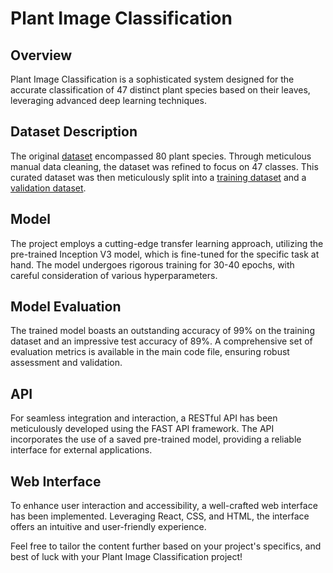 # Plant Image Classification

## Overview

Plant Image Classification is a sophisticated system designed for the accurate classification of 47 distinct plant species based on their leaves, leveraging advanced deep learning techniques.

## Dataset Description

The original [dataset](https://www.kaggle.com/datasets/aryashah2k/indian-medicinal-leaves-dataset) encompassed 80 plant species. Through meticulous manual data cleaning, the dataset was refined to focus on 47 classes. This curated dataset was then meticulously split into a [training dataset](https://drive.google.com/drive/folders/1OjDoF7BuDFnJNbX7WZB9jAdZ7ljfNupH?usp=drive_link) and a [validation dataset](https://drive.google.com/drive/folders/1_W3QcWzqtUYmQ9uf4p7hd6dqiNxqAisg?usp=drive_link).

## Model

The project employs a cutting-edge transfer learning approach, utilizing the pre-trained Inception V3 model, which is fine-tuned for the specific task at hand. The model undergoes rigorous training for 30-40 epochs, with careful consideration of various hyperparameters.

## Model Evaluation

The trained model boasts an outstanding accuracy of 99% on the training dataset and an impressive test accuracy of 89%. A comprehensive set of evaluation metrics is available in the main code file, ensuring robust assessment and validation.

## API

For seamless integration and interaction, a RESTful API has been meticulously developed using the FAST API framework. The API incorporates the use of a saved pre-trained model, providing a reliable interface for external applications.

## Web Interface

To enhance user interaction and accessibility, a well-crafted web interface has been implemented. Leveraging React, CSS, and HTML, the interface offers an intuitive and user-friendly experience.

Feel free to tailor the content further based on your project's specifics, and best of luck with your Plant Image Classification project!

